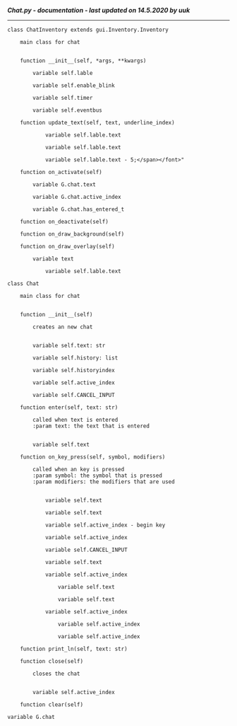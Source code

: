 ***Chat.py - documentation - last updated on 14.5.2020 by uuk***
___

    class ChatInventory extends gui.Inventory.Inventory
        
        main class for chat


        function __init__(self, *args, **kwargs)

            variable self.lable

            variable self.enable_blink

            variable self.timer

            variable self.eventbus

        function update_text(self, text, underline_index)

                variable self.lable.text

                variable self.lable.text

                variable self.lable.text - 5;</span></font>"

        function on_activate(self)

            variable G.chat.text

            variable G.chat.active_index

            variable G.chat.has_entered_t

        function on_deactivate(self)

        function on_draw_background(self)

        function on_draw_overlay(self)

            variable text

                variable self.lable.text

    class Chat
        
        main class for chat


        function __init__(self)
            
            creates an new chat


            variable self.text: str

            variable self.history: list

            variable self.historyindex

            variable self.active_index

            variable self.CANCEL_INPUT

        function enter(self, text: str)
            
            called when text is entered
            :param text: the text that is entered


            variable self.text

        function on_key_press(self, symbol, modifiers)
            
            called when an key is pressed
            :param symbol: the symbol that is pressed
            :param modifiers: the modifiers that are used


                variable self.text

                variable self.text

                variable self.active_index - begin key

                variable self.active_index

                variable self.CANCEL_INPUT

                variable self.text

                variable self.active_index

                    variable self.text

                    variable self.text

                variable self.active_index

                    variable self.active_index

                    variable self.active_index

        function print_ln(self, text: str)

        function close(self)
            
            closes the chat


            variable self.active_index

        function clear(self)

    variable G.chat